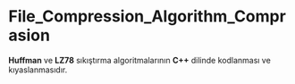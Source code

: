 # File_Compression_Algorithm_Comprasion

__Huffman__ ve __LZ78__ sıkıştırma algoritmalarının __C++__ dilinde kodlanması ve kıyaslanmasıdır.
